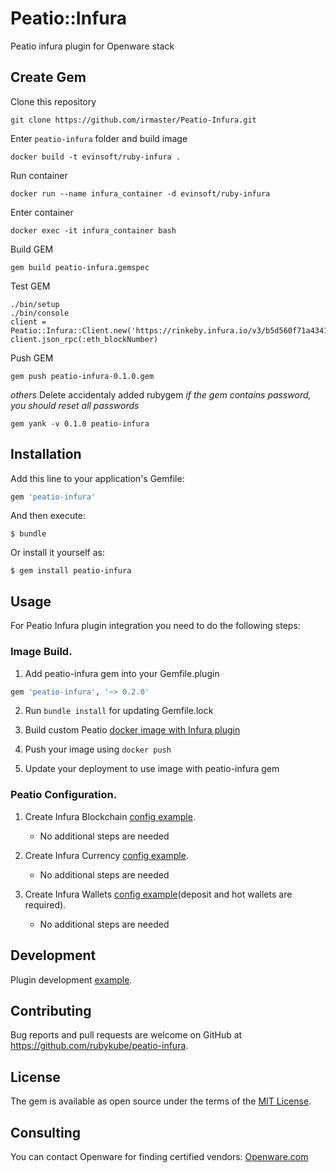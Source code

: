 # Peatio::Infura

Peatio infura plugin for Openware stack

## Create Gem

Clone this repository
	
	git clone https://github.com/irmaster/Peatio-Infura.git

Enter `peatio-infura` folder and build image

	docker build -t evinsoft/ruby-infura .

Run container

	docker run --name infura_container -d evinsoft/ruby-infura

Enter container
	
	docker exec -it infura_container bash

Build GEM

	gem build peatio-infura.gemspec

Test GEM


	./bin/setup
	./bin/console
	client = Peatio::Infura::Client.new('https://rinkeby.infura.io/v3/b5d560f71a4341428acacd4a5b25a8a0','https://rinkeby.infura.io/v3/b5d560f71a4341428acacd4a5b25a8a0')
	client.json_rpc(:eth_blockNumber)

Push GEM

	gem push peatio-infura-0.1.0.gem


*others*
Delete accidentaly added rubygem *if the gem contains password, you should reset all passwords*
	
	gem yank -v 0.1.0 peatio-infura


## Installation

Add this line to your application's Gemfile:

```ruby
gem 'peatio-infura'
```

And then execute:

    $ bundle

Or install it yourself as:

    $ gem install peatio-infura

## Usage

For Peatio Infura plugin integration you need to do the following steps:

### Image Build.

1. Add peatio-infura gem into your Gemfile.plugin
```ruby
gem 'peatio-infura', '~> 0.2.0'
```

2. Run `bundle install` for updating Gemfile.lock

3. Build custom Peatio [docker image with Infura plugin](https://github.com/rubykube/peatio/blob/master/docs/plugins.md#build)

4. Push your image using `docker push`

5. Update your deployment to use image with peatio-infura gem

### Peatio Configuration.

1. Create Infura Blockchain [config example](../config/blockchains.yml).
    * No additional steps are needed

2. Create Infura Currency [config example](../config/currencies.yml).
    * No additional steps are needed

3. Create Infura Wallets [config example](../config/wallets.yml)(deposit and hot wallets are required).
    * No additional steps are needed


## Development

Plugin development [example](https://github.com/rubykube/peatio/blob/master/docs/coins/development.md).

## Contributing

Bug reports and pull requests are welcome on GitHub at https://github.com/rubykube/peatio-infura.

## License

The gem is available as open source under the terms of the [MIT License](https://opensource.org/licenses/MIT).

## Consulting

You can contact Openware for finding certified vendors:
[Openware.com](https://www.openware.com)
